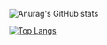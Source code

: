 
![Anurag's GitHub stats](https://github-readme-stats.vercel.app/api?username=AbhishekPoudel84&show_icons=true&theme=radical)

[![Top Langs](https://github-readme-stats.vercel.app/api/top-langs/?username=AbhishekPoudel84&theme=radical)](https://github.com/anuraghazra/github-readme-stats)
